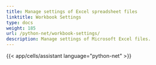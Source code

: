 ```yaml
---
title: Manage settings of Excel spreadsheet files
linktitle: Workbook Settings
type: docs
weight: 185
url: /python-net/workbook-settings/
description: Manage settings of Microsoft Excel files.
---
```


{{< app/cells/assistant language="python-net" >}}